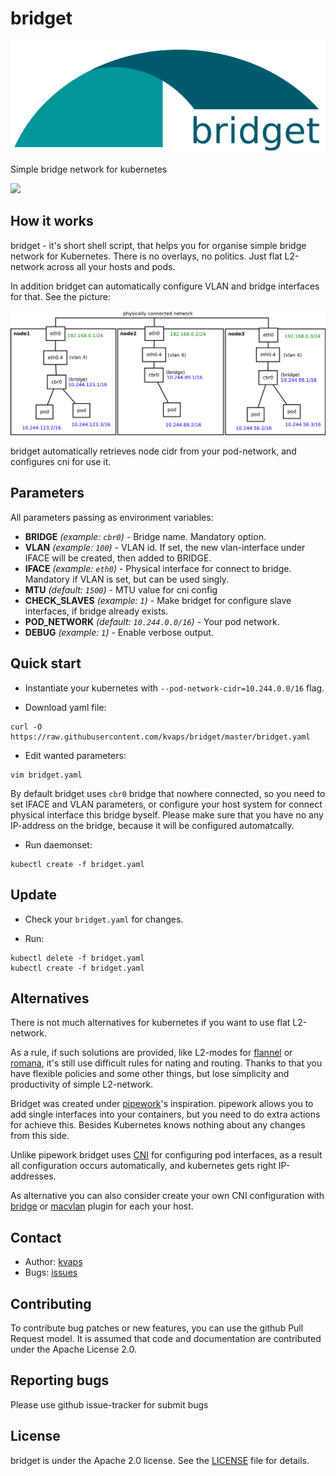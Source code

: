 # bridget

![](images/logo.svg)

Simple bridge network for kubernetes 

![](https://img.shields.io/docker/build/kvaps/bridget.svg)

## How it works

bridget - it's short shell script, that helps you for organise simple bridge network for Kubernetes.
There is no overlays, no politics. Just flat L2-network across all your hosts and pods.

In addition bridget can automatically configure VLAN and bridge interfaces for that. See the picture:

![](images/scheme.svg)

bridget automatically retrieves node cidr from your pod-network, and configures cni for use it.

## Parameters

All parameters passing as environment variables:

 - **BRIDGE** *(example: `cbr0`)* - Bridge name. Mandatory option.
 - **VLAN** *(example: `100`)* - VLAN id. If set, the new vlan-interface under IFACE will be created, then added to BRIDGE.
 - **IFACE** *(example: `eth0`)* - Physical interface for connect to bridge. Mandatory if VLAN is set, but can be used singly.
 - **MTU** *(default: `1500`)* - MTU value for cni config
 - **CHECK_SLAVES** *(example: `1`)* - Make bridget for configure slave interfaces, if bridge already exists.
 - **POD_NETWORK** *(default: `10.244.0.0/16`)* - Your pod network.
 - **DEBUG** *(example: `1`)* - Enable verbose output.

## Quick start

* Instantiate your kubernetes with `--pod-network-cidr=10.244.0.0/16` flag.

* Download yaml file:
```
curl -O https://raw.githubusercontent.com/kvaps/bridget/master/bridget.yaml
```

* Edit wanted parameters:
```
vim bridget.yaml
```

By default bridget uses `cbr0` bridge that nowhere connected, so you need to set IFACE and VLAN parameters, or configure your host system for connect physical interface this bridge byself.
Please make sure that you have no any IP-address on the bridge, because it will be configured automatcally.

* Run daemonset:
```
kubectl create -f bridget.yaml
```

## Update

* Check your `bridget.yaml` for changes.

* Run:
```
kubectl delete -f bridget.yaml
kubectl create -f bridget.yaml
```

## Alternatives

There is not much alternatives for kubernetes if you want to use flat L2-network.

As a rule, if such solutions are provided, like L2-modes for [flannel](https://github.com/coreos/flannel) or [romana](https://github.com/romana/romana), it's still use difficult rules for nating and routing. Thanks to that you have flexible policies and some other things, but lose simplicity and productivity of simple L2-network.

Bridget was created under [pipework](https://github.com/jpetazzo/pipework)'s inspiration.
pipework allows you to add single interfaces into your containers, but you need to do extra actions for achieve this.
Besides Kubernetes knows nothing about any changes from this side.

Unlike pipework bridget uses [CNI](https://github.com/containernetworking/cni) for configuring pod interfaces, as a result all configuration occurs automatically, and kubernetes gets right IP-addresses.

As alternative you can also consider сreate your own CNI configuration with [bridge](https://github.com/containernetworking/plugins/tree/master/plugins/main/bridge) or [macvlan](https://github.com/containernetworking/plugins/tree/master/plugins/main/macvlan) plugin for each your host.

## Contact

* Author: [kvaps](mailto:kvapss@gmail.com)
* Bugs: [issues](https://github.com/kvaps/bridget/issues)

## Contributing

To contribute bug patches or new features, you can use the github Pull Request model. It is assumed that code and documentation are contributed under the Apache License 2.0. 

## Reporting bugs

Please use github issue-tracker for submit bugs

## License

bridget is under the Apache 2.0 license. See the [LICENSE](LICENSE) file for details.
